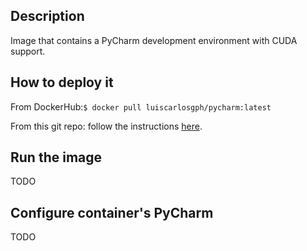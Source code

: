 Description
-----------

Image that contains a PyCharm development environment with CUDA support.

How to deploy it
----------------
From DockerHub:`$ docker pull luiscarlosgph/pycharm:latest`

From this git repo: follow the instructions [here](https://github.com/luiscarlosgph/docker-templates#how-to-use-any-of-the-templates).

Run the image
-------------

TODO

Configure container's PyCharm
-----------------------------

TODO
